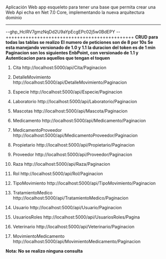 Aplicación Web app esqueleto para tener una base que permita crear una Web Api echa en Net 7.0 Core, implementando la nueva arquitectura dominio

---------------------------------------------
--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 --
+++++++++++++++++++++++++++++++++++++++++++++
**CRUD para todas las tablas se realizo**
**El numero de peticiones son de 8 por 10s**
**Se esta manejando versionado de 1.0 y 1.1**
**la duracion del token es de 1 min**
**Paginacion son los siguientes EnbPoint, con versionado de 1.1 y Autenticacion para aquellos que tengan el toquen**
1. Cita
http://localhost:5000/api/Cita/Paginacion

2. DetalleMovimiento 
http://localhost:5000/api/DetalleMovimiento/Paginacion

3. Especie 
http://localhost:5000/api/Especie/Paginacion

4. Laboratorio
http://localhost:5000/api/Laboratorio/Paginacion

5. Mascotas
http://localhost:5000/api/Mascota/Paginacion

6. Medicamento
http://localhost:5000/api/Medicamento/Paginacion

7. MedicamentoProveedor
http://localhost:5000/api/MedicamentoProveedor/Paginacion

8. Propietario
http://localhost:5000/api/Propietario/Paginacion

9. Proveedor
http://localhost:5000/api/Proveedor/Paginacion

10. Raza
http://localhost:5000/api/Raza/Paginacion

11. Rol 
http://localhost:5000/api/Rol/Paginacion

12. TipoMovimiento
http://localhost:5000/api/TipoMovimiento/Paginacion

13. TratamientoMedico
http://localhost:5000/api/TratamientoMedico/Paginacion

14. Usuario
http://localhost:5000/api/Usuario/Paginacion

15. UsuariosRoles
http://localhost:5000/api/UsuariosRoles/Pagina

16. Veterinario 
http://localhost:5000/api/Veterinario/Paginacion

17. MovimientoMedicamento
http://localhost:5000/api/MovimientoMedicamento/Paginacion

**Nota: No se realizo ninguna consulta**
